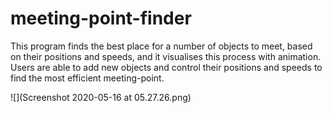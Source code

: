 # meeting-point-finder
This program finds the best place for a number of objects to meet, based on their positions and speeds, and it visualises this process with animation. Users are able to add new objects and control their positions and speeds to find the most efficient meeting-point.

![](Screenshot 2020-05-16 at 05.27.26.png)
